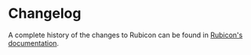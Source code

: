 # Changelog

A complete history of the changes to Rubicon can be found in [Rubicon's documentation](./docs/background/releases).
